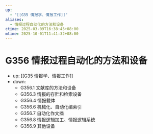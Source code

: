 ```yaml
---
up:
  - "[[G35 情报学、情报工作]]"
aliases:
  - 情报过程自动化的方法和设备
ctime: 2025-03-09T16:38:45+08:00
mtime: 2025-10-01T11:41:32+08:00
---
```


# G356 情报过程自动化的方法和设备

- up: [[G35 情报学、情报工作]]
- down:	
	- G356.1 文献库的方法和设备
	- G356.3 情报的存贮和检索设备
	- G356.4 情报载体
	- G356.6 机械化、自动化编索引
	- G356.7 自动化作文摘
	- G356.8 情报逻辑加工、情报逻辑系统
	- G356.9 其他设备
	
